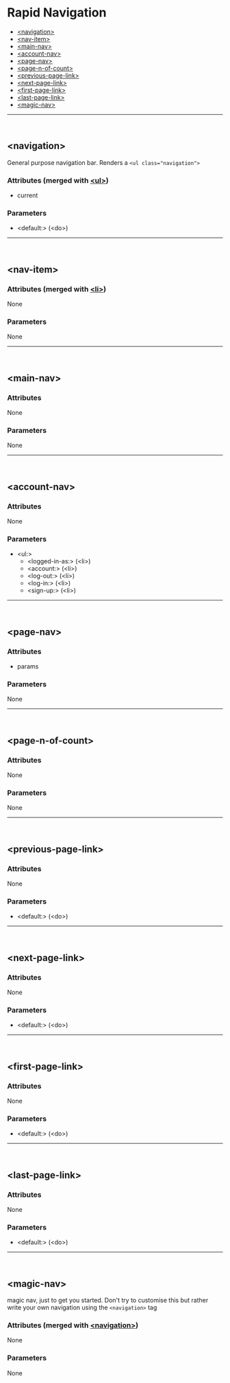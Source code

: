 # Rapid Navigation

 * [&lt;navigation&gt;](#navigation)
 * [&lt;nav-item&gt;](#nav-item)
 * [&lt;main-nav&gt;](#main-nav)
 * [&lt;account-nav&gt;](#account-nav)
 * [&lt;page-nav&gt;](#page-nav)
 * [&lt;page-n-of-count&gt;](#page-n-of-count)
 * [&lt;previous-page-link&gt;](#previous-page-link)
 * [&lt;next-page-link&gt;](#next-page-link)
 * [&lt;first-page-link&gt;](#first-page-link)
 * [&lt;last-page-link&gt;](#last-page-link)
 * [&lt;magic-nav&gt;](#magic-nav)


---

<a name="navigation">&nbsp;</a>
##  &lt;navigation&gt;

General purpose navigation bar. Renders a `<ul class="navigation">`

### Attributes (merged with [&lt;ul&gt;](#ul))

 * current


### Parameters 

<ul><li>&lt;default:&gt; (&lt;do&gt;)
</li>
</ul>


---

<a name="nav-item">&nbsp;</a>
##  &lt;nav-item&gt;



### Attributes (merged with [&lt;li&gt;](#li))

None

### Parameters 

None


---

<a name="main-nav">&nbsp;</a>
##  &lt;main-nav&gt;



### Attributes 

None

### Parameters 

None


---

<a name="account-nav">&nbsp;</a>
##  &lt;account-nav&gt;



### Attributes 

None

### Parameters 

<ul><li>&lt;ul:&gt;
<ul><li>&lt;logged-in-as:&gt; (&lt;li&gt;)
</li>
<li>&lt;account:&gt; (&lt;li&gt;)
</li>
<li>&lt;log-out:&gt; (&lt;li&gt;)
</li>
<li>&lt;log-in:&gt; (&lt;li&gt;)
</li>
<li>&lt;sign-up:&gt; (&lt;li&gt;)
</li>
</ul></li>
</ul>


---

<a name="page-nav">&nbsp;</a>
##  &lt;page-nav&gt;



### Attributes 

 * params


### Parameters 

None


---

<a name="page-n-of-count">&nbsp;</a>
##  &lt;page-n-of-count&gt;



### Attributes 

None

### Parameters 

None


---

<a name="previous-page-link">&nbsp;</a>
##  &lt;previous-page-link&gt;



### Attributes 

None

### Parameters 

<ul><li>&lt;default:&gt; (&lt;do&gt;)
</li>
</ul>


---

<a name="next-page-link">&nbsp;</a>
##  &lt;next-page-link&gt;



### Attributes 

None

### Parameters 

<ul><li>&lt;default:&gt; (&lt;do&gt;)
</li>
</ul>


---

<a name="first-page-link">&nbsp;</a>
##  &lt;first-page-link&gt;



### Attributes 

None

### Parameters 

<ul><li>&lt;default:&gt; (&lt;do&gt;)
</li>
</ul>


---

<a name="last-page-link">&nbsp;</a>
##  &lt;last-page-link&gt;



### Attributes 

None

### Parameters 

<ul><li>&lt;default:&gt; (&lt;do&gt;)
</li>
</ul>


---

<a name="magic-nav">&nbsp;</a>
##  &lt;magic-nav&gt;

magic nav, just to get you started. Don't try to customise this
but rather write your own navigation using the `<navigation>` tag

### Attributes (merged with [&lt;navigation&gt;](#navigation))

None

### Parameters 

None
